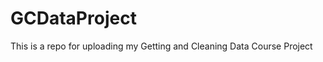 GCDataProject
=============

This is a repo for uploading my Getting and Cleaning Data Course Project
